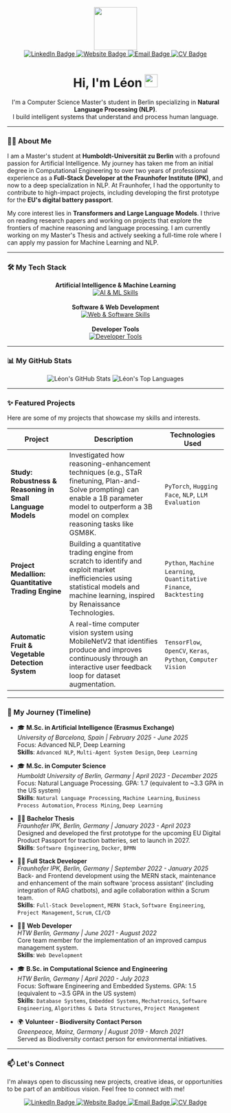 <div id="header" align="center">
  <img src="https://media.giphy.com/media/M9gbBd9nbDrOTu1Mqx/giphy.gif" width="100"/>
</div>

<div id="badges" align="center">
  <a href="https://www.linkedin.com/in/leon-ami-wagner/" target="_blank">
    <img src="https://img.shields.io/badge/LinkedIn-0A66C2?style=for-the-badge&logo=linkedin&logoColor=white" alt="LinkedIn Badge"/>
  </a>
  <a href="https://www.leonamiwagner.com" target="_blank">
    <img src="https://img.shields.io/badge/Website-4682B4?style=for-the-badge&logo=google-chrome&logoColor=white" alt="Website Badge"/>
  </a>
  <a href="mailto:leon.ami.wagner@gmail.com">
    <img src="https://img.shields.io/badge/Email-D14836?style=for-the-badge&logo=gmail&logoColor=white" alt="Email Badge"/>
  </a>
  <a href="https://www.leonamiwagner.com/cv.pdf" target="_blank">
    <img src="https://img.shields.io/badge/Download-CV-1DB954?style=for-the-badge&logo=google-drive&logoColor=white" alt="CV Badge"/>
  </a>
</div>

<h1 align="center">
  Hi, I'm Léon
  <img src="https://media.giphy.com/media/hvRJCLFzcasrR4ia7z/giphy.gif" width="30px"/>
</h1>

<div align="center">
  I'm a Computer Science Master's student in Berlin specializing in <b>Natural Language Processing (NLP)</b>.
  <br>
  I build intelligent systems that understand and process human language.
</div>

---

### 👨‍💻 About Me

I am a Master's student at **Humboldt-Universität zu Berlin** with a profound passion for Artificial Intelligence. My journey has taken me from an initial degree in Computational Engineering to over two years of professional experience as a **Full-Stack Developer at the Fraunhofer Institute (IPK)**, and now to a deep specialization in NLP. At Fraunhofer, I had the opportunity to contribute to high-impact projects, including developing the first prototype for the **EU's digital battery passport**.

My core interest lies in **Transformers and Large Language Models**. I thrive on reading research papers and working on projects that explore the frontiers of machine reasoning and language processing. I am currently working on my Master's Thesis and actively seeking a full-time role where I can apply my passion for Machine Learning and NLP.

---

### 🛠️ My Tech Stack

<p align="center">
  <b>Artificial Intelligence & Machine Learning</b><br>
  <a href="https://skillicons.dev">
    <img src="https://skillicons.dev/icons?i=python,pytorch,tensorflow,huggingface,scikitlearn,opencv,keras,jupyter" alt="AI & ML Skills" />
  </a>
  <br><br>
  <b>Software & Web Development</b><br>
  <a href="https://skillicons.dev">
    <img src="https://skillicons.dev/icons?i=javascript,react,nodejs,express,mongodb,java,cplusplus,html,css" alt="Web & Software Skills" />
  </a>
  <br><br>
  <b>Developer Tools</b><br>
  <a href="https://skillicons.dev">
    <img src="https://skillicons.dev/icons?i=git,github,docker,vscode" alt="Developer Tools" />
  </a>
</p>

---

### 📊 My GitHub Stats

<p align="center">
  <img src="https://github-readme-stats.vercel.app/api?username=Leon-AW&show_icons=true&theme=tokyonight&include_all_commits=true&count_private=true&hide=issues,stars&hide_rank=true" alt="Léon's GitHub Stats" />
  <img src="https://github-readme-stats.vercel.app/api/top-langs/?username=Leon-AW&layout=compact&theme=tokyonight&exclude_repo=portfolio-app,Sprachsteuerung-der-Modellfabrik" alt="Léon's Top Languages" />
</p>

---

### ✨ Featured Projects

Here are some of my projects that showcase my skills and interests.

| Project                                                               | Description                                                                                                                                                                                            | Technologies Used                                                                  |
| --------------------------------------------------------------------- | ------------------------------------------------------------------------------------------------------------------------------------------------------------------------------------------------------- | ----------------------------------------------------------------------------- |
| **Study: Robustness & Reasoning in Small Language Models** | Investigated how reasoning-enhancement techniques (e.g., STaR finetuning, Plan-and-Solve prompting) can enable a 1B parameter model to outperform a 3B model on complex reasoning tasks like GSM8K. | `PyTorch`, `Hugging Face`, `NLP`, `LLM Evaluation`                              |
| **Project Medallion: Quantitative Trading Engine** | Building a quantitative trading engine from scratch to identify and exploit market inefficiencies using statistical models and machine learning, inspired by Renaissance Technologies.                 | `Python`, `Machine Learning`, `Quantitative Finance`, `Backtesting`             |
| **Automatic Fruit & Vegetable Detection System** | A real-time computer vision system using MobileNetV2 that identifies produce and improves continuously through an interactive user feedback loop for dataset augmentation.                          | `TensorFlow`, `OpenCV`, `Keras`, `Python`, `Computer Vision`                    |

---

### 🚀 My Journey (Timeline)

-   🎓 **M.Sc. in Artificial Intelligence (Erasmus Exchange)**
    <br>*University of Barcelona, Spain | February 2025 - June 2025*
    <br>Focus: Advanced NLP, Deep Learning
    <br>**Skills**: `Advanced NLP`, `Multi-Agent System Design`, `Deep Learning`

-   🎓 **M.Sc. in Computer Science**
    <br>*Humboldt University of Berlin, Germany | April 2023 - December 2025*
    <br>Focus: Natural Language Processing. GPA: 1.7 (equivalent to ~3.3 GPA in the US system)
    <br>**Skills**: `Natural Language Processing`, `Machine Learning`, `Business Process Automation`, `Process Mining`, `Deep Learning`

-   👨‍💻 **Bachelor Thesis**
    <br>*Fraunhofer IPK, Berlin, Germany | January 2023 - April 2023*
    <br>Designed and developed the first prototype for the upcoming EU Digital Product Passport for traction batteries, set to launch in 2027.
    <br>**Skills**: `Software Engineering`, `Docker`, `BPMN`

-   👨‍💻 **Full Stack Developer**
    <br>*Fraunhofer IPK, Berlin, Germany | September 2022 - January 2025*
    <br>Back- and Frontend development using the MERN stack, maintenance and enhancement of the main software 'process assistant' (including integration of RAG chatbots), and agile collaboration within a Scrum team.
    <br>**Skills**: `Full-Stack Development`, `MERN Stack`, `Software Engineering`, `Project Management`, `Scrum`, `CI/CD`

-   👨‍💻 **Web Developer**
    <br>*HTW Berlin, Germany | June 2021 - August 2022*
    <br>Core team member for the implementation of an improved campus management system.
    <br>**Skills**: `Web Development`

-   🎓 **B.Sc. in Computational Science and Engineering**
    <br>*HTW Berlin, Germany | April 2020 - July 2023*
    <br>Focus: Software Engineering and Embedded Systems. GPA: 1.5 (equivalent to ~3.5 GPA in the US system)
    <br>**Skills**: `Database Systems`, `Embedded Systems`, `Mechatronics`, `Software Engineering`, `Algorithms & Data Structures`, `Project Management`

-   🌍 **Volunteer - Biodiversity Contact Person**
    <br>*Greenpeace, Mainz, Germany | August 2019 - March 2021*
    <br>Served as Biodiversity contact person for environmental initiatives.

---

### 📫 Let's Connect

I'm always open to discussing new projects, creative ideas, or opportunities to be part of an ambitious vision. Feel free to connect with me!

<div id="badges" align="center">
  <a href="https://www.linkedin.com/in/leon-ami-wagner/" target="_blank">
    <img src="https://img.shields.io/badge/LinkedIn-0A66C2?style=for-the-badge&logo=linkedin&logoColor=white" alt="LinkedIn Badge"/>
  </a>
  <a href="https://www.leonamiwagner.com" target="_blank">
    <img src="https://img.shields.io/badge/Website-4682B4?style=for-the-badge&logo=google-chrome&logoColor=white" alt="Website Badge"/>
  </a>
  <a href="mailto:leon.ami.wagner@gmail.com">
    <img src="https://img.shields.io/badge/Email-D14836?style=for-the-badge&logo=gmail&logoColor=white" alt="Email Badge"/>
  </a>
  <a href="https://www.leonamiwagner.com/cv.pdf" target="_blank">
    <img src="https://img.shields.io/badge/Download-CV-1DB954?style=for-the-badge&logo=google-drive&logoColor=white" alt="CV Badge"/>
  </a>
</div>
